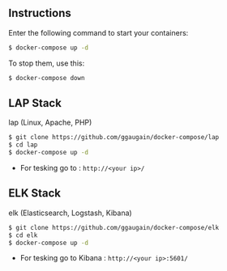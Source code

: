 ## Instructions

Enter the following command to start your containers:
```bash
$ docker-compose up -d
```

To stop them, use this:
```bash
$ docker-compose down
```

## LAP Stack
lap (Linux, Apache, PHP)

```bash
$ git clone https://github.com/ggaugain/docker-compose/lap
$ cd lap
$ docker-compose up -d
```
* For tesking go to : `http://<your ip>/`

## ELK Stack
elk (Elasticsearch, Logstash, Kibana)

```bash
$ git clone https://github.com/ggaugain/docker-compose/elk
$ cd elk
$ docker-compose up -d
```
* For tesking go to Kibana : `http://<your ip>:5601/`
